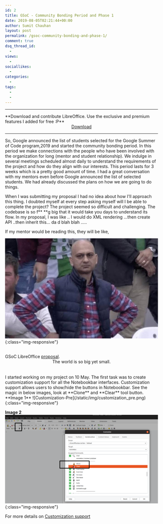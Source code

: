 ```yaml
---
id: 2
title: GSoC - Community Bonding Period and Phase 1
date: 2019-08-05T02:21:44+00:00
author: Sumit Chauhan
layout: post
permalink: /gsoc-community-bonding-and-phase-1/
comment: true
dsq_thread_id:
  -
views:
  -
sociallikes:
  -
categories:
  -
tags:
  -
  -
---
```



<hr/>
**Download and contribute LibreOffice. Use the exclusive and premium features I added for free :P**
<center> <a href="https://www.libreoffice.org/">Download</a></center>
<hr/>

So, Google announced the list of students selected for the Google Summer of Code program,2019 and started the community bonding period. In this period we make connections with the people who have been involved with the organization for long (mentor and student relationship). We indulge in several meetings scheduled almost daily to understand the requirements of the project and how do they align with our interests. This period lasts for 3 weeks which is a pretty good amount of time. I had a great conversation with my mentors even before Google announced the list of selected students. We had already discussed the plans on how we are going to do things.

When I was submitting my proposal I had no idea about how I'll approach this thing. I doubted myself at every step asking myself will I be able to complete the project? The project seemed so difficult and challenging. The codebase is so f** **g big that it would take you days to understand its flow. In my proposal, I was like .. I would do XML rendering ...then create API ..then inherit this... da d blah blah .....

If my mentor would be reading this, they will be like,



![Suprise](/static/img/communitybondingmeme1.jpg){:class="img-responsive"}


<br/>
GSoC LibreOffice <a href="https://drive.google.com/file/d/12EPSj5BntlU7C2orACcTJjWl-m2pWDrn/view?usp=sharing">proposal</a>.
<br/>
<center>The world is so big yet small.</center>
<br/>
<br/>
I started working on my project on 10 May. The first task was to create customization support for all the Notebookbar interfaces. Customization support allows users to show/hide the buttons in Notebookbar. See the magic in below images, look at  **Clone** and **Clear** tool button. 
<br/>
**Image 1**
![Customization-Pre](/static/img/customization_pre.png){:class="img-responsive"}




**Image 2**
![Customization-Final](/static/img/customization_final.png){:class="img-responsive"}





For more details on <a href="/customization-support/"> Customization support </a> 